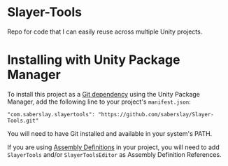 # Slayer-Tools
Repo for code that I can easily reuse across multiple Unity projects.
# Installing with Unity Package Manager
To install this project as a [Git dependency](https://docs.unity3d.com/Manual/upm-git.html) using the Unity Package Manager,
add the following line to your project's `manifest.json`:

```
"com.saberslay.slayertools": "https://github.com/saberslay/Slayer-Tools.git"
```

You will need to have Git installed and available in your system's PATH.

If you are using [Assembly Definitions](https://docs.unity3d.com/Manual/ScriptCompilationAssemblyDefinitionFiles.html) in your project, you will need to add `SlayerTools` and/or `SlayerToolsEditor` as Assembly Definition References.
